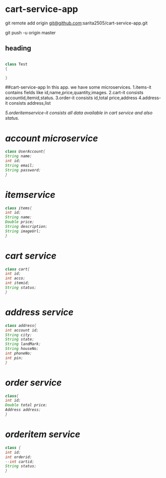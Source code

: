 # cart-service-app
git remote add origin git@github.com:sarita2505/cart-service-app.git

git push -u origin master



## heading
```java

class Test
{

}
```

##cart-service-app
In this app. we have some microservices.
1.items-it contains fields like id,name,price,quantity,images.
2.cart-it consists accountid,itemid,status.
3.order-it consists id,total price,address
4.address-it consists address,list<address>
5.orderitemservice-it consists  all data available in cart service and also status.
 
 account microservice
 ====================
```java
class UserAccount{
String name;
int id;
String email;
String password;
}
```

itemservice
===============
```java
class items{
int id;
String name;
Double price;
String description;
String imageUrl;
}
```
cart service
===============
```java
class cart{
int id;
int acco;
int itemid;
String status;
}
```
address service
================
```java
class address{
int account id;
String city;
String state;
String landMark;
String houseNo;
int phoneNo;
int pin;
}
```
order service
==============
```java
class{
int id;
Double total price;
Address address;
}
```
orderitem service
==================
```java
class {
int id;
int orderid;
--int cartid;
String status;
}
```




